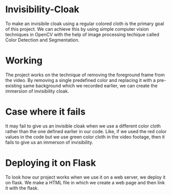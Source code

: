 # Invisibility-Cloak
To make an invisibile cloak using a regular colored cloth is the primary goal of this project. We can achieve this by using simple computer vision techniques in OpenCV with the help of image processing techique called Color Detection and Segmentation.
# Working
The project works on the technique of removing the foreground frame from the video. By removing a single predefined color and replacing it with a pre-existing same background which we recorded earlier, we can create the immersion of invisibility cloak.
# Case where it fails
It may fail to give us an invisible cloak when we use a different color cloth rather than the one defined earlier in our code. Like, if we used the red color values in the code but we use green color cloth in the video footage, then it fails to give us an immerson of invisibility.
# Deploying it on Flask
To look how our project works when we use it on a web server, we deploy it on flask.
We make a HTML file in which we create a web page and then link it with the flask.
